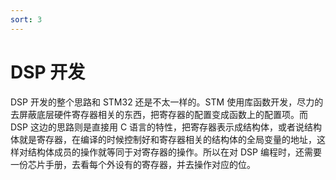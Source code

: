 ```yaml
---
sort: 3
---
```

# DSP 开发


DSP 开发的整个思路和 STM32 还是不太一样的。STM 使用库函数开发，尽力的去屏蔽底层硬件寄存器相关的东西，把寄存器的配置变成函数上的配置项。而 DSP 这边的思路则是直接用 C 语言的特性，把寄存器表示成结构体，或者说结构体就是寄存器，在编译的时候控制好和寄存器相关的结构体的全局变量的地址，这样对结构体成员的操作就等同于对寄存器的操作。所以在对 DSP 编程时，还需要一份芯片手册，去看每个外设有的寄存器，并去操作对应的位。



